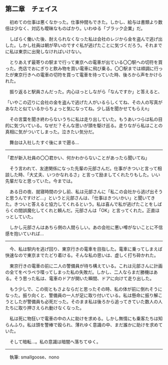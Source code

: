 ## 第二章　チェイス

　初めての仕事は悪くなかった。仕事仲間もできた。しかし、給与は書類より数倍は少なく、対応も曖昧なものばかり。いわゆる「ブラック企業」だ。

　しばらく働いた後、耐えられなくなった私は会社のレジから金を盗んで逃げ出した。しかし社員は朝が早いのですぐ私が逃げたことに気づくだろう。それまでに私は東京に出発しなければいけない。

　とりあえず最寄りの駅まで行って東京への電車が出ている〇〇駅への切符を買った。売店でおにぎりと飲み物を買い電車に飛び乗る。〇〇駅までは順調に行ったが東京行きへの電車の切符を買って電車を待っていた時、後ろから声をかけられた。

　振り返ると駅員さんだった。内心ほっとしながら「なんですか」と答えると、

「いやこの辺りに会社の金を盗んで逃げた人がいるらしくてね、その人の写真があなたと似ているからちょっと気になってね。少し話を聞かせてもらえn」

　その言葉を聞き終わらないうちに私は走り出していた。もうあいつらは私の目的に気づいている。なぜだ？そんな思いが頭を駆け巡る。走りながら私はことの真相に気がついてしまった。泣きたい気分だ。

　舞台は入社したすぐ後にまで遡る…

---
「君が新入社員の〇〇君かい、何かわからないことがあったら聞いてね」

　そう言われて、友達関係になった先輩の元部さんだ。仕事がきついと言って相談した時、「大丈夫、いつかなれるさ」と言って励ましてくれたりもした。いい先輩だなと思っていた。今までは。

　ある日の夜、就寝時間の少し前、私は元部さんに「私この会社から逃げ出そうと思うんですけど…」というと元部さんは、「仕事はきついかい」と聞いてきた。きついと答えると協力してくれるという。私は喜んで私が逃げたことをしばらくの間誤魔化してくれと頼んだ。元部さんは「OK」と言ってくれた。正直ほっとしていた。

　しかし元部さんはあちら側の人間らしい。あの会社に悪い噂がないことに不信感を抱いていれば…

---
　今、私は駅内を逃げ回り、東京行きの電車を目指した。電車に乗ってしまえば快速なので東京までたどり着ける。そんな私の思いは、虚しく打ち砕かれた。

　東京行きの電車の前に二人の警備員が待ち構えている。これは元部さんに計画の全てをペラペラ喋ってしまった私の失敗だ。しかし、二人ならまだ勝機はある。そう思った私は、電車のドアが開いた瞬間、ドアに向けて走り出した。

　もう少しで、この街ともさよならだと思ったその時、私の体が前に倒れそうになった。振り向くと、警備員の一人が足に取り付いている。私は懸命に振り解こうとしたが警備員も必死だった。そのまま私は後ろから追ってきていた数人の人たちに取り押さえられ動けなくなった。

　私は死に物狂いで電車の中の人に助けを求める。しかし無情にも乗客たちは知らんふり。私は頭を警棒で殴られ、薄れゆく意識の中、まだ誰かに助けを求めていた。

　そして暗転…。私の意識は暗闇へ落ちてゆく。


---
　執筆: smallgoose、nono
